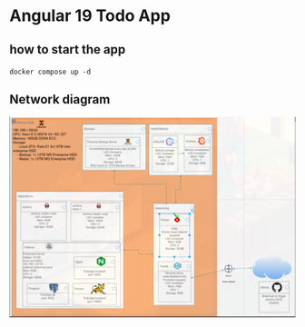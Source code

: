 # Angular 19 Todo App
## how to start the app
`docker compose up -d`

## Network diagram
![alt text](image.png)